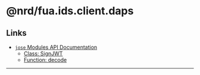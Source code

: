 # @nrd/fua.ids.client.daps

## Links

- [`jose` Modules API Documentation](https://github.com/panva/jose/tree/main/docs)
    - [Class: SignJWT](https://github.com/panva/jose/blob/main/docs/classes/jwt_sign.SignJWT.md#readme)
    - [Function: decode](https://github.com/panva/jose/blob/main/docs/functions/util_base64url.decode.md#readme)

---
